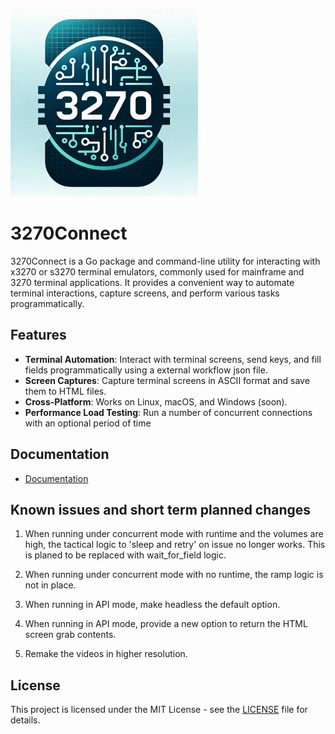 <img
  src="docs/logo.png"
  alt="3270Connect logo"
  title="3270Connect logo"
  style="display: inline-block; margin: 0 auto; max-width: 300px">

# 3270Connect

3270Connect is a Go package and command-line utility for interacting with x3270 or s3270 terminal emulators, commonly used for mainframe and 3270 terminal applications. It provides a convenient way to automate terminal interactions, capture screens, and perform various tasks programmatically.

## Features

- **Terminal Automation**: Interact with terminal screens, send keys, and fill fields programmatically using a external workflow json file.
- **Screen Captures**: Capture terminal screens in ASCII format and save them to HTML files.
- **Cross-Platform**: Works on Linux, macOS, and Windows (soon).
- **Performance Load Testing**: Run a number of concurrent connections with an optional period of time 

## Documentation

- [ Documentation](https://3270.io)

## Known issues and short term planned changes

1. When running under concurrent mode with runtime and the volumes are high, the tactical logic to 'sleep and retry' on issue no longer works. This is planed to be replaced with wait_for_field logic.

2. When running under concurrent mode with no runtime, the ramp logic is not in place.

3. When running in API mode, make headless the default option.

4. When running in API mode, provide a new option to return the HTML screen grab contents.

5. Remake the videos in higher resolution.

## License

This project is licensed under the MIT License - see the [LICENSE](LICENSE) file for details.
